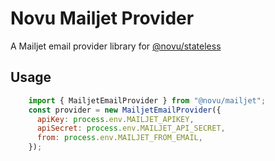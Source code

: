 # Novu Mailjet Provider

A Mailjet email provider library for [@novu/stateless](https://github.com/novuhq/novu)

## Usage

```javascript
    import { MailjetEmailProvider } from "@novu/mailjet";
    const provider = new MailjetEmailProvider({
      apiKey: process.env.MAILJET_APIKEY,
      apiSecret: process.env.MAILJET_API_SECRET,
      from: process.env.MAILJET_FROM_EMAIL,
    });
```
